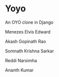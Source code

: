 # Yoyo
An OYO clone in Django

Menezes Elvis Edward 

Akash Gopinath Rao 

Somnath Krishna Sarkar

Reddi Narsimha 

Ananth Kumar
